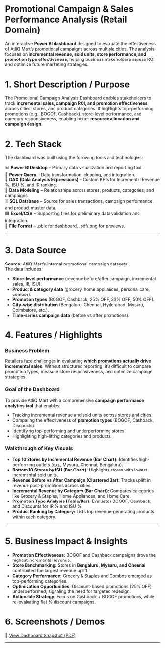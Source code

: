 #   Promotional Campaign & Sales Performance Analysis (Retail Domain)

An interactive **Power BI dashboard** designed to evaluate the effectiveness of AtliQ Mart’s promotional campaigns across multiple cities. The analysis focuses on **incremental revenue, sold units, store performance, and promotion type effectiveness**, helping business stakeholders assess ROI and optimize future marketing strategies.



#  1. Short Description / Purpose

The Promotional Campaign Analysis Dashboard enables stakeholders to track **incremental sales, campaign ROI, and promotion effectiveness** across cities, stores, and product categories. It highlights top-performing promotions (e.g., BOGOF, Cashback), store-level performance, and category responsiveness, enabling better **resource allocation and campaign design**.



#  2. Tech Stack

The dashboard was built using the following tools and technologies:

📊 **Power BI Desktop** – Primary data visualization and reporting tool.  
📂 **Power Query** – Data transformation, cleaning, and integration.  
🧮 **DAX (Data Analysis Expressions)** – Custom KPIs for Incremental Revenue %, ISU %, and IR ranking.  
📝 **Data Modeling** – Relationships across stores, products, categories, and campaigns.  
🗄️ **SQL Database** – Source for sales transactions, campaign performance, and product master data.  
🟩 **Excel/CSV** – Supporting files for preliminary data validation and integration.  
📁 **File Format** – .pbix for dashboard, .pdf/.png for previews.  

---

#  3. Data Source

**Source:** AtliQ Mart’s internal promotional campaign datasets.  
The data includes:  

- **Store-level performance** (revenue before/after campaign, incremental sales, IR, ISU).  
- **Product & category data** (grocery, home appliances, personal care, combos).  
- **Promotion types** (BOGOF, Cashback, 25% OFF, 33% OFF, 50% OFF).  
- **City-wise distribution** (Bengaluru, Chennai, Hyderabad, Mysuru, Coimbatore, etc.).  
- **Time-series campaign data** (before vs after promotions).  



#  4. Features / Highlights

### Business Problem
Retailers face challenges in evaluating **which promotions actually drive incremental sales**. Without structured reporting, it’s difficult to compare promotion types, measure store responsiveness, and optimize campaign strategies.

### Goal of the Dashboard
To provide AtliQ Mart with a comprehensive **campaign performance analytics tool** that enables:  

- Tracking incremental revenue and sold units across stores and cities.  
- Comparing the effectiveness of **promotion types** (BOGOF, Cashback, Discounts).  
- Identifying top-performing and underperforming stores.  
- Highlighting high-lifting categories and products.  

### Walkthrough of Key Visuals
- **Top 10 Stores by Incremental Revenue (Bar Chart):** Identifies high-performing outlets (e.g., Mysuru, Chennai, Bengaluru).  
- **Bottom 10 Stores by ISU (Bar Chart):** Highlights stores with lowest incremental sold units.  
- **Revenue Before vs After Campaign (Clustered Bar):** Tracks uplift in revenue post-promotions across cities.  
- **Incremental Revenue by Category (Bar Chart):** Compares categories like Grocery & Staples, Home Appliances, and Home Care.  
- **Promotion Type Analysis (Table/Bar):** Evaluates BOGOF, Cashback, and Discounts for IR % and ISU %.  
- **Product Ranking by Category:** Lists top revenue-generating products within each category.  

---

#  5. Business Impact & Insights

- **Promotion Effectiveness:** BOGOF and Cashback campaigns drove the highest incremental revenue.  
- **Store Benchmarking:** Stores in **Bengaluru, Mysuru, and Chennai** contributed the largest revenue uplift.  
- **Category Performance:** Grocery & Staples and Combos emerged as top-performing categories.  
- **Optimization Opportunities:** Discount-based promotions (25% OFF) underperformed, signaling the need for targeted redesign.  
- **Actionable Strategy:** Focus on Cashback + BOGOF promotions, while re-evaluating flat % discount campaigns.  



#  6. Screenshots / Demos
📄 [View Dashboard Snapshot (PDF)](./Promotional%20Campaign%20&%20Sales%20Performance%20Analysis.pdf)

---

